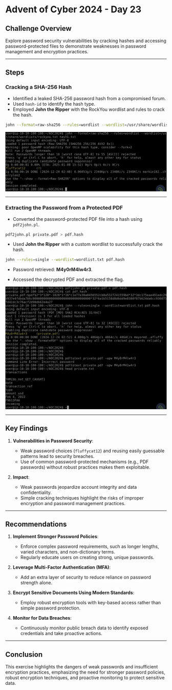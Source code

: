 # Advent of Cyber 2024 - Day 23

## Challenge Overview
Explore password security vulnerabilities by cracking hashes and accessing password-protected files to demonstrate weaknesses in password management and encryption practices.

---

## Steps

### Cracking a SHA-256 Hash
- Identified a leaked SHA-256 password hash from a compromised forum.
- Used `hash-id` to identify the hash type.
- Employed **John the Ripper** with the RockYou wordlist and rules to crack the hash.

```bash
john --format=raw-sha256 --rules=wordlist --wordlist=/usr/share/wordlists/rockyou.txt hash1.txt
```

![Password Found](images/hash1txtPassFound.png)

---

### Extracting the Password from a Protected PDF
- Converted the password-protected PDF file into a hash using `pdf2john.pl`.

```bash
pdf2john.pl private.pdf > pdf.hash
```

- Used **John the Ripper** with a custom wordlist to successfully crack the hash.

```bash
john --rules=single --wordlist=wordlist.txt pdf.hash
```

- Password retrieved: **M4y0rM4lw4r3**.

- Accessed the decrypted PDF and extracted the flag.

![Flag in PDF](images/FlagInPrivatePdfFound.png)

---

## Key Findings
1. **Vulnerabilities in Password Security**:
   - Weak password choices (`fluffycat12`) and reusing easily guessable patterns lead to security breaches.
   - Use of common password-protected mechanisms (e.g., PDF passwords) without robust practices makes them exploitable.

2. **Impact**:
   - Weak passwords jeopardize account integrity and data confidentiality.
   - Simple cracking techniques highlight the risks of improper encryption and password management practices.

---

## Recommendations
1. **Implement Stronger Password Policies**:
   - Enforce complex password requirements, such as longer lengths, varied characters, and non-dictionary terms.
   - Regularly educate users on creating strong, unique passwords.

2. **Leverage Multi-Factor Authentication (MFA)**:
   - Add an extra layer of security to reduce reliance on password strength alone.

3. **Encrypt Sensitive Documents Using Modern Standards**:
   - Employ robust encryption tools with key-based access rather than simple password protection.

4. **Monitor for Data Breaches**:
   - Continuously monitor public breach data to identify exposed credentials and take proactive actions.

---

## Conclusion
This exercise highlights the dangers of weak passwords and insufficient encryption practices, emphasizing the need for stronger password policies, robust encryption techniques, and proactive monitoring to protect sensitive data.
